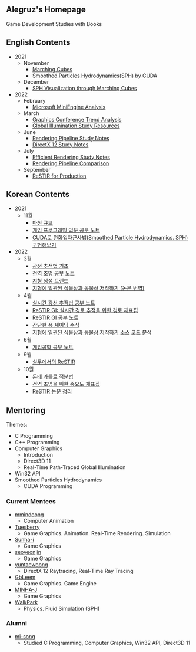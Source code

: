 ## Alegruz's Homepage

Game Development Studies with Books

## English Contents
* 2021
    * November
        * [Marching Cubes](Notes/2021/11/English/MarchingCubes.md)
        * [Smoothed Particles Hydrodynamics(SPH) by CUDA](Notes/2021/11/English/SmoothedParticlesHydrodynamicsCuda.md)
    * December
        * [SPH Visualization through Marching Cubes](Notes/2021/12/English/SphVisualizationThroughMarchingCubes.md)
* 2022
    * February
        * [Microsoft MiniEngine Analysis](Notes/2022/02/English/MiniEngineAnalysis.md)
    * March
        * [Graphics Conference Trend Analysis](Notes/2022/03/English/GraphicsConferenceTrendAnalysis.md)
        * [Global Illumination Study Resources](Notes/2022/03/English/GlobalIlluminationStudyResources.md)
    * June
        * [Rendering Pipeline Study Notes](Notes/2022/06/English/RenderingPipelineStudyNotes.md)
        * [DirectX 12 Study Notes](Notes/2022/06/English/DirectX12StudyNotes.md)
    * July
        * [Efficient Rendering Study Notes](/Notes/2022/07/English/EfficientRenderingStudyNotes.md/)
        * [Rendering Pipeline Comparison](/Notes/2022/07/English/RenderingPipelineComparison.md/)
    * September
        * [ReSTIR for Production](Notes/2022/09/English/ReSTIRforProduction.md)

## Korean Contents
* 2021
    * 11월
        * [마칭 큐브](Notes/2021/11/Korean/MarchingCubes.md)
        * [게임 프로그래밍 입문 공부 노트](Notes/2021/11/Korean/IntroductionToGameProgrammingExamPreparations.md)
        * [CUDA로 완화입자근사법(Smoothed Particle Hydrodynamics. SPH) 구현해보기](Notes/2021/11/Korean/SmoothedParticlesHydrodynamicsCuda.md)
* 2022
    * 3월
        * [광선 추적법 기초](Notes/2022/03/Korean/RayTracingEssentials.md)
        * [전역 조명 공부 노트](Notes/2022/03/Korean/GlobalIlluminationStudies.md)
        * [지형 생성 트렌드](Notes/2022/03/Korean/TerrainGenerationTrends.md)
        * [지형에 일관된 식물상과 동물상 저작하기 (논문 번역)](Notes/2022/03/Korean/AuthoringConsistentLandscapesWithFloraAndFauna.md)
    * 4월
        * [실시간 광선 추적법 공부 노트](Notes/2022/04/Korean/RealTimeRayTracingNotes.md)
        * [ReSTIR GI: 실시간 경로 추적을 위한 경로 재표집](Notes/2022/04/Korean/ReStirGiPathResamplingForRealTimePathTracing.md)
        * [ReSTIR GI 공부 노트](Notes/2022/04/Korean/ReStirGiStudyNotes.md)
        * [간단한 퐁 셰이딩 수식](Notes/2022/04/Korean/SimplePhongPseudoCode.md)
        * [지형에 일관된 식물상과 동물상 저작하기 소스 코드 분석](Notes/2022/04/Korean/AuthoringConsistentLandscapesWithFloraAndFaunaSourceCodeAnalysis.md)
    * 6월
        * [게임공학 공부 노트](Notes/2022/06/Korean/GameEngineeringStudiesNote.md)
    * 9월
        * [실무에서의 ReSTIR](Notes/2022/09/Korean/ReSTIRforProduction.md)
    * 10월
        * [몬테 카를로 적분법](/Notes/2022/10/Korean/MonteCarloIntegration.md)
        * [전역 조명을 위한 중요도 재표집](/Notes/2022/10/Korean/ImportanceResamplingForGlobalIllumination.md)
        * [ReSTIR 논문 정리](/Notes/2022/10/Korean/SpatiotemporalReservoirResamplingForRealTimeRayTracingWithDynamicDirectLighting.md)

## Mentoring

Themes:

* C Programming
* C++ Programming
* Computer Graphics
    * Introduction
    * Direct3D 11
    * Real-Time Path-Traced Global Illumination
* Win32 API
* Smoothed Particles Hydrodynamics
    * CUDA Programming

### Current Mentees

* [mmindoong](https://github.com/mmindoong)
    * Computer Animation
* [Tuesberry](https://github.com/Tuesberry)
    * Game Graphics. Animation. Real-Time Rendering. Simulation
* [Sunha-i](https://github.com/Sunha-i)
    * Game Graphics
* [seoyeonjin](https://github.com/seoyeonjin)
    * Game Graphics
* [yuntaewoong](https://github.com/yuntaewoong)
    * DirectX 12 Raytracing, Real-Time Ray Tracing
* [GbLeem](https://github.com/GbLeem)
    * Game Graphics. Game Engine
* [MINHA-J](https://github.com/MINHA-J)
    * Game Graphics
* [WalkPark](https://github.com/WalkPark)
    * Physics. Fluid Simulation (SPH)

### Alumni

* [mi-song](https://github.com/mi-song)
    * Studied C Programming, Computer Graphics, Win32 API, Direct3D 11